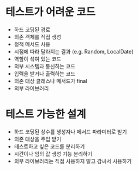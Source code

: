 # 테스트가 어려운 코드

- 하드 코딩된 경로
- 의존 객체를 직접 생성
- 정적 메서드 사용
- 시점에 따라 달라지는 결과 (e.g. Random, LocalDate)
- 역할이 섞여 있는 코드
- 외부 시스템과 통신하는 코드
- 입력을 받거나 출력하는 코드
- 의존 대상 클래스나 메서드가 final
- 외부 라이브러리

# 테스트 가능한 설계

- 하드 코딩된 상수를 생성자나 메서드 파라미터로 받기
- 의존 대상을 주입 받기
- 테스트하고 싶은 코드를 분리하기
- 시간이나 임의 값 생성 기능 분리하기
- 외부 라이브러리는 직접 사용하지 말고 감싸서 사용하기

